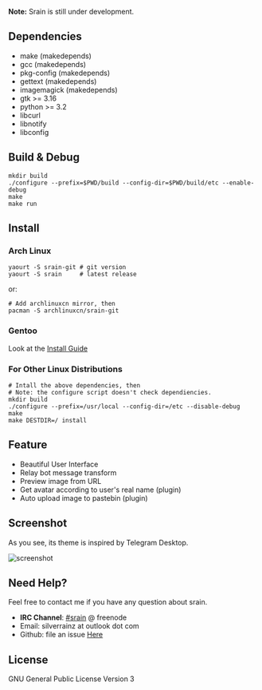 **Note:** Srain is still under development.

## Dependencies

- make          (makedepends)
- gcc           (makedepends)
- pkg-config    (makedepends)
- gettext       (makedepends)
- imagemagick   (makedepends)
- gtk >= 3.16
- python >= 3.2
- libcurl
- libnotify
- libconfig

## Build & Debug

    mkdir build
    ./configure --prefix=$PWD/build --config-dir=$PWD/build/etc --enable-debug
    make
    make run

## Install

### Arch Linux

    yaourt -S srain-git # git version
    yaourt -S srain     # latest release

or:

    # Add archlinuxcn mirror, then
    pacman -S archlinuxcn/srain-git

### Gentoo

Look at the [Install Guide](https://github.com/rtlanceroad/gentoo-srain)

### For Other Linux Distributions

    # Intall the above dependencies, then
    # Note: the configure script doesn't check dependiencies.
    mkdir build
    ./configure --prefix=/usr/local --config-dir=/etc --disable-debug
    make
    make DESTDIR=/ install

## Feature

- Beautiful User Interface
- Relay bot message transform
- Preview image from URL
- Get avatar according to user's real name (plugin)
- Auto upload image to pastebin (plugin)

## Screenshot

As you see, its theme is inspired by Telegram Desktop.

![screenshot](http://img.tjm.moe/47/ceece073d29563da0c22ab6e8e8c3cdc534113.png)

## Need Help?

Feel free to contact me if you have any question about srain.

- **IRC Channel**: [#srain](irc://irc.freenode.net/srain) @ freenode
- Email: silverrainz at outlook dot com
- Github: file an issue [Here](https://github.com/SilverRainZ/srain/issues)

## License

GNU General Public License Version 3
